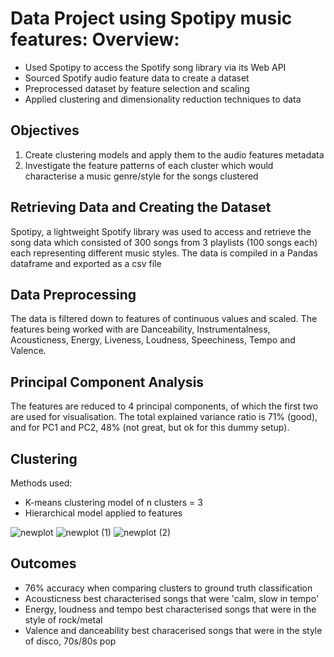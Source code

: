 # Data Project using Spotipy music features: Overview:
* Used Spotipy to access the Spotify song library via its Web API
* Sourced Spotify audio feature data to create a dataset
* Preprocessed dataset by feature selection and scaling 
* Applied clustering and dimensionality reduction techniques to data

## Objectives
1. Create clustering models and apply them to the audio features metadata
2. Investigate the feature patterns of each cluster which would characterise a music genre/style for the songs clustered

## Retrieving Data and Creating the Dataset
Spotipy, a lightweight Spotify library was used to access and retrieve the song data which consisted of 300 songs from 3 playlists (100 songs each) each representing different music styles. The data is compiled in a Pandas dataframe and exported as a csv file

## Data Preprocessing
The data is filtered down to features of continuous values and scaled. The features being worked with are Danceability, Instrumentalness, Acousticness, Energy, Liveness, Loudness, Speechiness, Tempo and Valence.

## Principal Component Analysis
The features are reduced to 4 principal components, of which the first two are used for visualisation. The total explained variance ratio is 71% (good), and for PC1 and PC2, 48% (not great, but ok for this dummy setup).

## Clustering
Methods used:
* K-means clustering model of n clusters = 3
* Hierarchical model applied to features

![newplot](https://user-images.githubusercontent.com/80417833/165811152-e27cb299-909a-481b-b8a0-3d6276b0e223.png)
![newplot (1)](https://user-images.githubusercontent.com/80417833/165811256-6820bb62-eae1-41b9-b953-7dee2e4cfb61.png)
![newplot (2)](https://user-images.githubusercontent.com/80417833/165811329-faa60eee-dea3-435a-bbc2-405d52c86da4.png)


## Outcomes
* 76% accuracy when comparing clusters to ground truth classification
* Acousticness best characterised songs that were 'calm, slow in tempo'
* Energy, loudness and tempo best characterised songs that were in the style of rock/metal
* Valence and danceability best characerised songs that were in the style of disco, 70s/80s pop
